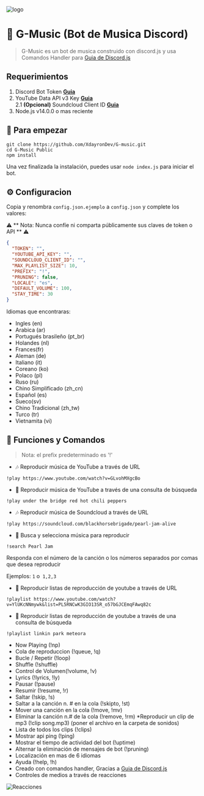 ![logo](https://i.imgur.com/73OfCtg.png)

# 🤖 G-Music (Bot de Musica Discord)
> G-Music es un bot de musica construido con discord.js y usa Comandos  Handler para [Guia de Discord.js](https://discordjs.guide)

## Requerimientos

1. Discord Bot Token **[Guia](https://portalmybot.com/guia/mybot/cuenta-discord)**
2. YouTube Data API v3 Key **[Guia](https://developers.google.com/youtube/v3/getting-started)**  
2.1 **(Opcional)** Soundcloud Client ID **[Guia](https://github.com/zackradisic/node-soundcloud-downloader#client-id)**
3. Node.js v14.0.0 o mas reciente

## 🚀 Para empezar



```
git clone https://github.com/XdayronDev/G-music.git
cd G-Music Public
npm install
```

Una vez finalizada la instalación, puedes usar `node index.js` para iniciar el bot.

## ⚙️ Configuracion

Copia y renombra `config.json.ejemplo` a `config.json` y complete los valores:

⚠️ ** Nota: Nunca confíe ni comparta públicamente sus claves de token o API ** ⚠️

```json
{
  "TOKEN": "",
  "YOUTUBE_API_KEY": "",
  "SOUNDCLOUD_CLIENT_ID": "",
  "MAX_PLAYLIST_SIZE": 10,
  "PREFIX": "!",
  "PRUNING": false,
  "LOCALE": "es",
  "DEFAULT_VOLUME": 100,
  "STAY_TIME": 30
}
```

Idiomas que encontraras:
- Ingles (en)
- Arabica (ar)
- Portugués brasileño (pt_br)
- Holandes (nl)
- Frances(fr)
- Aleman (de)
- Italiano (it)
- Coreano (ko)
- Polaco (pl)
- Ruso (ru)
- Chino Simplificado (zh_cn)
- Español (es)
- Sueco(sv)
- Chino Tradicional (zh_tw)
- Turco (tr)
- Vietnamita (vi)


## 📝 Funciones y Comandos

> Nota: el prefix predeterminado es '!'

* 🎶 Reproducir música de YouTube a través de URL

`!play https://www.youtube.com/watch?v=GLvohMXgcBo`

* 🔎 Reproducir música de YouTube a través de una consulta de búsqueda

`!play under the bridge red hot chili peppers`

* 🎶 Reproducir música de Soundcloud a través de URL

`!play https://soundcloud.com/blackhorsebrigade/pearl-jam-alive`

* 🔎 Busca y selecciona música para reproducir

`!search Pearl Jam`

Responda con el número de la canción o los números separados por comas que desea reproducir

Ejemplos: `1` o` 1,2,3`

* 📃 Reproducir listas de reproducción de youtube a través de URL

`!playlist https://www.youtube.com/watch?v=YlUKcNNmywk&list=PL5RNCwK3GIO13SR_o57bGJCEmqFAwq82c`

* 🔎 Reproducir listas de reproducción de youtube a través de una consulta de búsqueda

`!playlist linkin park meteora`
* Now Playing (!np)
* Cola de reproduccion (!queue, !q)
* Bucle / Repetir (!loop)
* Shuffle (!shuffle)
* Control de Volumen(!volume, !v)
* Lyrics (!lyrics, !ly)
* Pausar (!pause)
* Resumir (!resume, !r)
* Saltar (!skip, !s)
* Saltar a la canción n. # en la cola (!skipto, !st)
* Mover una canción en la cola (!move, !mv)
* Eliminar la canción n.# de la cola (!remove, !rm)
*Reproducir un clip de mp3 (!clip song.mp3) (poner el archivo en la carpeta de sonidos)
* Lista de todos los clips (!clips)
* Mostrar api ping (!ping)
* Mostrar el tiempo de actividad del bot (!uptime)
* Alternar la eliminación de mensajes de bot (!pruning)
* Localización en mas de 6 idiomas
* Ayuda (!help, !h)
* Creado con comandos handler, Gracias a [Guia de Discord.js](https://portalmybot.com/guia/mybot/inicio)
* Controles de medios a través de reacciones

![Reacciones](https://i.imgur.com/ptTCcS4.png)

